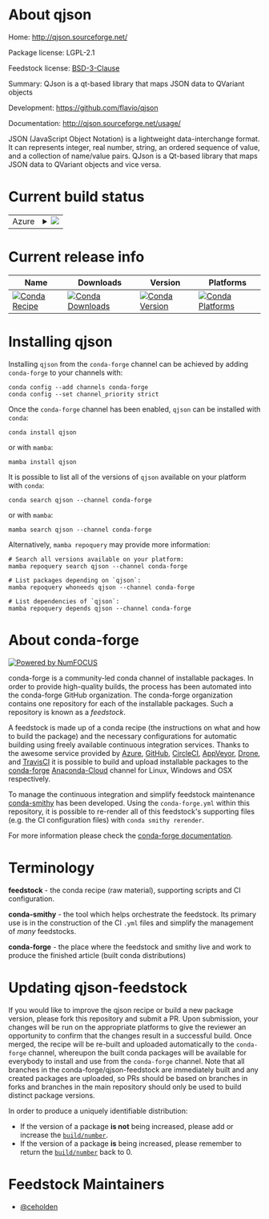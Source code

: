 About qjson
===========

Home: http://qjson.sourceforge.net/

Package license: LGPL-2.1

Feedstock license: [BSD-3-Clause](https://github.com/conda-forge/qjson-feedstock/blob/main/LICENSE.txt)

Summary: QJson is a qt-based library that maps JSON data to QVariant objects

Development: https://github.com/flavio/qjson

Documentation: http://qjson.sourceforge.net/usage/

JSON (JavaScript Object Notation) is a lightweight data-interchange format.
It can represents integer, real number, string, an ordered sequence of value,
and a collection of name/value pairs.
QJson is a Qt-based library that maps JSON data to QVariant objects and vice versa.


Current build status
====================


<table>
    
  <tr>
    <td>Azure</td>
    <td>
      <details>
        <summary>
          <a href="https://dev.azure.com/conda-forge/feedstock-builds/_build/latest?definitionId=944&branchName=main">
            <img src="https://dev.azure.com/conda-forge/feedstock-builds/_apis/build/status/qjson-feedstock?branchName=main">
          </a>
        </summary>
        <table>
          <thead><tr><th>Variant</th><th>Status</th></tr></thead>
          <tbody><tr>
              <td>linux_64</td>
              <td>
                <a href="https://dev.azure.com/conda-forge/feedstock-builds/_build/latest?definitionId=944&branchName=main">
                  <img src="https://dev.azure.com/conda-forge/feedstock-builds/_apis/build/status/qjson-feedstock?branchName=main&jobName=linux&configuration=linux_64_" alt="variant">
                </a>
              </td>
            </tr><tr>
              <td>osx_64</td>
              <td>
                <a href="https://dev.azure.com/conda-forge/feedstock-builds/_build/latest?definitionId=944&branchName=main">
                  <img src="https://dev.azure.com/conda-forge/feedstock-builds/_apis/build/status/qjson-feedstock?branchName=main&jobName=osx&configuration=osx_64_" alt="variant">
                </a>
              </td>
            </tr><tr>
              <td>win_64</td>
              <td>
                <a href="https://dev.azure.com/conda-forge/feedstock-builds/_build/latest?definitionId=944&branchName=main">
                  <img src="https://dev.azure.com/conda-forge/feedstock-builds/_apis/build/status/qjson-feedstock?branchName=main&jobName=win&configuration=win_64_" alt="variant">
                </a>
              </td>
            </tr>
          </tbody>
        </table>
      </details>
    </td>
  </tr>
</table>

Current release info
====================

| Name | Downloads | Version | Platforms |
| --- | --- | --- | --- |
| [![Conda Recipe](https://img.shields.io/badge/recipe-qjson-green.svg)](https://anaconda.org/conda-forge/qjson) | [![Conda Downloads](https://img.shields.io/conda/dn/conda-forge/qjson.svg)](https://anaconda.org/conda-forge/qjson) | [![Conda Version](https://img.shields.io/conda/vn/conda-forge/qjson.svg)](https://anaconda.org/conda-forge/qjson) | [![Conda Platforms](https://img.shields.io/conda/pn/conda-forge/qjson.svg)](https://anaconda.org/conda-forge/qjson) |

Installing qjson
================

Installing `qjson` from the `conda-forge` channel can be achieved by adding `conda-forge` to your channels with:

```
conda config --add channels conda-forge
conda config --set channel_priority strict
```

Once the `conda-forge` channel has been enabled, `qjson` can be installed with `conda`:

```
conda install qjson
```

or with `mamba`:

```
mamba install qjson
```

It is possible to list all of the versions of `qjson` available on your platform with `conda`:

```
conda search qjson --channel conda-forge
```

or with `mamba`:

```
mamba search qjson --channel conda-forge
```

Alternatively, `mamba repoquery` may provide more information:

```
# Search all versions available on your platform:
mamba repoquery search qjson --channel conda-forge

# List packages depending on `qjson`:
mamba repoquery whoneeds qjson --channel conda-forge

# List dependencies of `qjson`:
mamba repoquery depends qjson --channel conda-forge
```


About conda-forge
=================

[![Powered by
NumFOCUS](https://img.shields.io/badge/powered%20by-NumFOCUS-orange.svg?style=flat&colorA=E1523D&colorB=007D8A)](https://numfocus.org)

conda-forge is a community-led conda channel of installable packages.
In order to provide high-quality builds, the process has been automated into the
conda-forge GitHub organization. The conda-forge organization contains one repository
for each of the installable packages. Such a repository is known as a *feedstock*.

A feedstock is made up of a conda recipe (the instructions on what and how to build
the package) and the necessary configurations for automatic building using freely
available continuous integration services. Thanks to the awesome service provided by
[Azure](https://azure.microsoft.com/en-us/services/devops/), [GitHub](https://github.com/),
[CircleCI](https://circleci.com/), [AppVeyor](https://www.appveyor.com/),
[Drone](https://cloud.drone.io/welcome), and [TravisCI](https://travis-ci.com/)
it is possible to build and upload installable packages to the
[conda-forge](https://anaconda.org/conda-forge) [Anaconda-Cloud](https://anaconda.org/)
channel for Linux, Windows and OSX respectively.

To manage the continuous integration and simplify feedstock maintenance
[conda-smithy](https://github.com/conda-forge/conda-smithy) has been developed.
Using the ``conda-forge.yml`` within this repository, it is possible to re-render all of
this feedstock's supporting files (e.g. the CI configuration files) with ``conda smithy rerender``.

For more information please check the [conda-forge documentation](https://conda-forge.org/docs/).

Terminology
===========

**feedstock** - the conda recipe (raw material), supporting scripts and CI configuration.

**conda-smithy** - the tool which helps orchestrate the feedstock.
                   Its primary use is in the construction of the CI ``.yml`` files
                   and simplify the management of *many* feedstocks.

**conda-forge** - the place where the feedstock and smithy live and work to
                  produce the finished article (built conda distributions)


Updating qjson-feedstock
========================

If you would like to improve the qjson recipe or build a new
package version, please fork this repository and submit a PR. Upon submission,
your changes will be run on the appropriate platforms to give the reviewer an
opportunity to confirm that the changes result in a successful build. Once
merged, the recipe will be re-built and uploaded automatically to the
`conda-forge` channel, whereupon the built conda packages will be available for
everybody to install and use from the `conda-forge` channel.
Note that all branches in the conda-forge/qjson-feedstock are
immediately built and any created packages are uploaded, so PRs should be based
on branches in forks and branches in the main repository should only be used to
build distinct package versions.

In order to produce a uniquely identifiable distribution:
 * If the version of a package **is not** being increased, please add or increase
   the [``build/number``](https://docs.conda.io/projects/conda-build/en/latest/resources/define-metadata.html#build-number-and-string).
 * If the version of a package **is** being increased, please remember to return
   the [``build/number``](https://docs.conda.io/projects/conda-build/en/latest/resources/define-metadata.html#build-number-and-string)
   back to 0.

Feedstock Maintainers
=====================

* [@ceholden](https://github.com/ceholden/)

